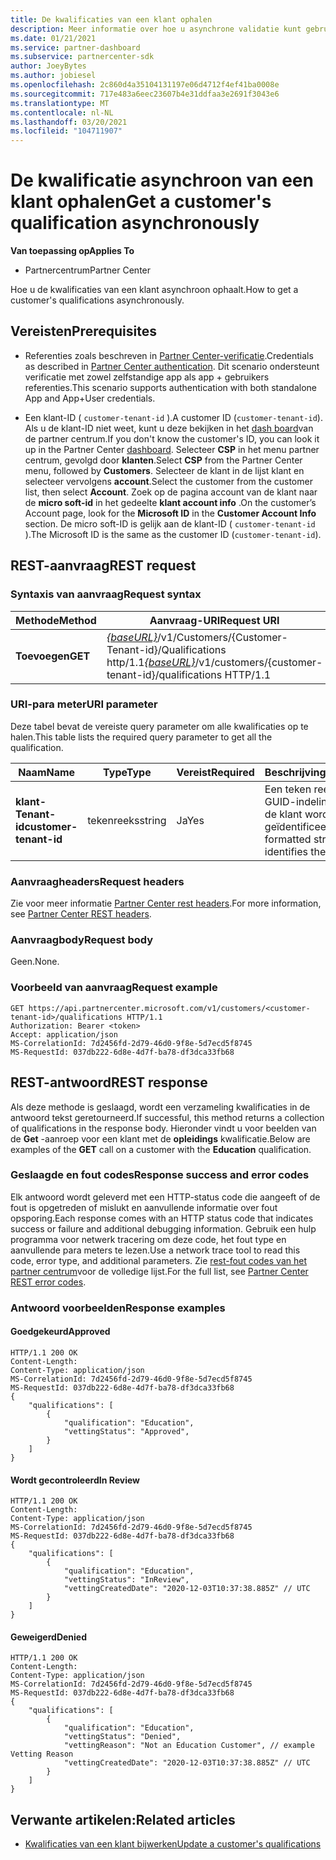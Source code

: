 ```yaml
---
title: De kwalificaties van een klant ophalen
description: Meer informatie over hoe u asynchrone validatie kunt gebruiken om de kwalificatie van een klant te verkrijgen via de Partner Center-API. Partners kunnen deze gebruiken om onderwijs klanten te valideren.
ms.date: 01/21/2021
ms.service: partner-dashboard
ms.subservice: partnercenter-sdk
author: JoeyBytes
ms.author: jobiesel
ms.openlocfilehash: 2c860d4a35104131197e06d4712f4ef41ba0008e
ms.sourcegitcommit: 717e483a6eec23607b4e31ddfaa3e2691f3043e6
ms.translationtype: MT
ms.contentlocale: nl-NL
ms.lasthandoff: 03/20/2021
ms.locfileid: "104711907"
---
```

# <a name="get-a-customers-qualification-asynchronously"></a><span data-ttu-id="ba5b1-104">De kwalificatie asynchroon van een klant ophalen</span><span class="sxs-lookup"><span data-stu-id="ba5b1-104">Get a customer's qualification asynchronously</span></span>

<span data-ttu-id="ba5b1-105">**Van toepassing op**</span><span class="sxs-lookup"><span data-stu-id="ba5b1-105">**Applies To**</span></span>

- <span data-ttu-id="ba5b1-106">Partnercentrum</span><span class="sxs-lookup"><span data-stu-id="ba5b1-106">Partner Center</span></span>

<span data-ttu-id="ba5b1-107">Hoe u de kwalificaties van een klant asynchroon ophaalt.</span><span class="sxs-lookup"><span data-stu-id="ba5b1-107">How to get a customer's qualifications asynchronously.</span></span>

## <a name="prerequisites"></a><span data-ttu-id="ba5b1-108">Vereisten</span><span class="sxs-lookup"><span data-stu-id="ba5b1-108">Prerequisites</span></span>

- <span data-ttu-id="ba5b1-109">Referenties zoals beschreven in [Partner Center-verificatie](partner-center-authentication.md).</span><span class="sxs-lookup"><span data-stu-id="ba5b1-109">Credentials as described in [Partner Center authentication](partner-center-authentication.md).</span></span> <span data-ttu-id="ba5b1-110">Dit scenario ondersteunt verificatie met zowel zelfstandige app als app + gebruikers referenties.</span><span class="sxs-lookup"><span data-stu-id="ba5b1-110">This scenario supports authentication with both standalone App and App+User credentials.</span></span>

- <span data-ttu-id="ba5b1-111">Een klant-ID ( `customer-tenant-id` ).</span><span class="sxs-lookup"><span data-stu-id="ba5b1-111">A customer ID (`customer-tenant-id`).</span></span> <span data-ttu-id="ba5b1-112">Als u de klant-ID niet weet, kunt u deze bekijken in het [dash board](https://partner.microsoft.com/dashboard)van de partner centrum.</span><span class="sxs-lookup"><span data-stu-id="ba5b1-112">If you don't know the customer's ID, you can look it up in the Partner Center [dashboard](https://partner.microsoft.com/dashboard).</span></span> <span data-ttu-id="ba5b1-113">Selecteer **CSP** in het menu partner centrum, gevolgd door **klanten**.</span><span class="sxs-lookup"><span data-stu-id="ba5b1-113">Select **CSP** from the Partner Center menu, followed by **Customers**.</span></span> <span data-ttu-id="ba5b1-114">Selecteer de klant in de lijst klant en selecteer vervolgens **account**.</span><span class="sxs-lookup"><span data-stu-id="ba5b1-114">Select the customer from the customer list, then select **Account**.</span></span> <span data-ttu-id="ba5b1-115">Zoek op de pagina account van de klant naar de **micro soft-id** in het gedeelte **klant account info** .</span><span class="sxs-lookup"><span data-stu-id="ba5b1-115">On the customer’s Account page, look for the **Microsoft ID** in the **Customer Account Info** section.</span></span> <span data-ttu-id="ba5b1-116">De micro soft-ID is gelijk aan de klant-ID ( `customer-tenant-id` ).</span><span class="sxs-lookup"><span data-stu-id="ba5b1-116">The Microsoft ID is the same as the customer ID  (`customer-tenant-id`).</span></span>

## <a name="rest-request"></a><span data-ttu-id="ba5b1-117">REST-aanvraag</span><span class="sxs-lookup"><span data-stu-id="ba5b1-117">REST request</span></span>

### <a name="request-syntax"></a><span data-ttu-id="ba5b1-118">Syntaxis van aanvraag</span><span class="sxs-lookup"><span data-stu-id="ba5b1-118">Request syntax</span></span>

| <span data-ttu-id="ba5b1-119">Methode</span><span class="sxs-lookup"><span data-stu-id="ba5b1-119">Method</span></span>  | <span data-ttu-id="ba5b1-120">Aanvraag-URI</span><span class="sxs-lookup"><span data-stu-id="ba5b1-120">Request URI</span></span>                                                                                          |
|---------|------------------------------------------------------------------------------------------------------|
| <span data-ttu-id="ba5b1-121">**Toevoegen**</span><span class="sxs-lookup"><span data-stu-id="ba5b1-121">**GET**</span></span> | <span data-ttu-id="ba5b1-122">[*{baseURL}*](partner-center-rest-urls.md)/v1/Customers/{Customer-Tenant-id}/Qualifications http/1.1</span><span class="sxs-lookup"><span data-stu-id="ba5b1-122">[*{baseURL}*](partner-center-rest-urls.md)/v1/customers/{customer-tenant-id}/qualifications HTTP/1.1</span></span> |

### <a name="uri-parameter"></a><span data-ttu-id="ba5b1-123">URI-para meter</span><span class="sxs-lookup"><span data-stu-id="ba5b1-123">URI parameter</span></span>

<span data-ttu-id="ba5b1-124">Deze tabel bevat de vereiste query parameter om alle kwalificaties op te halen.</span><span class="sxs-lookup"><span data-stu-id="ba5b1-124">This table lists the required query parameter to get all the qualification.</span></span>

| <span data-ttu-id="ba5b1-125">Naam</span><span class="sxs-lookup"><span data-stu-id="ba5b1-125">Name</span></span>               | <span data-ttu-id="ba5b1-126">Type</span><span class="sxs-lookup"><span data-stu-id="ba5b1-126">Type</span></span>   | <span data-ttu-id="ba5b1-127">Vereist</span><span class="sxs-lookup"><span data-stu-id="ba5b1-127">Required</span></span> | <span data-ttu-id="ba5b1-128">Beschrijving</span><span class="sxs-lookup"><span data-stu-id="ba5b1-128">Description</span></span>                                           |
|--------------------|--------|----------|-------------------------------------------------------|
| <span data-ttu-id="ba5b1-129">**klant-Tenant-id**</span><span class="sxs-lookup"><span data-stu-id="ba5b1-129">**customer-tenant-id**</span></span> | <span data-ttu-id="ba5b1-130">tekenreeks</span><span class="sxs-lookup"><span data-stu-id="ba5b1-130">string</span></span> | <span data-ttu-id="ba5b1-131">Ja</span><span class="sxs-lookup"><span data-stu-id="ba5b1-131">Yes</span></span>      | <span data-ttu-id="ba5b1-132">Een teken reeks met een GUID-indeling waarmee de klant wordt geïdentificeerd.</span><span class="sxs-lookup"><span data-stu-id="ba5b1-132">A GUID-formatted string that identifies the customer.</span></span> |

### <a name="request-headers"></a><span data-ttu-id="ba5b1-133">Aanvraagheaders</span><span class="sxs-lookup"><span data-stu-id="ba5b1-133">Request headers</span></span>

<span data-ttu-id="ba5b1-134">Zie voor meer informatie [Partner Center rest headers](headers.md).</span><span class="sxs-lookup"><span data-stu-id="ba5b1-134">For more information, see [Partner Center REST headers](headers.md).</span></span>

### <a name="request-body"></a><span data-ttu-id="ba5b1-135">Aanvraagbody</span><span class="sxs-lookup"><span data-stu-id="ba5b1-135">Request body</span></span>

<span data-ttu-id="ba5b1-136">Geen.</span><span class="sxs-lookup"><span data-stu-id="ba5b1-136">None.</span></span>

### <a name="request-example"></a><span data-ttu-id="ba5b1-137">Voorbeeld van aanvraag</span><span class="sxs-lookup"><span data-stu-id="ba5b1-137">Request example</span></span>

```http
GET https://api.partnercenter.microsoft.com/v1/customers/<customer-tenant-id>/qualifications HTTP/1.1
Authorization: Bearer <token>
Accept: application/json
MS-CorrelationId: 7d2456fd-2d79-46d0-9f8e-5d7ecd5f8745
MS-RequestId: 037db222-6d8e-4d7f-ba78-df3dca33fb68
```

## <a name="rest-response"></a><span data-ttu-id="ba5b1-138">REST-antwoord</span><span class="sxs-lookup"><span data-stu-id="ba5b1-138">REST response</span></span>

<span data-ttu-id="ba5b1-139">Als deze methode is geslaagd, wordt een verzameling kwalificaties in de antwoord tekst geretourneerd.</span><span class="sxs-lookup"><span data-stu-id="ba5b1-139">If successful, this method returns a collection of qualifications in the response body.</span></span>  <span data-ttu-id="ba5b1-140">Hieronder vindt u voor beelden van de **Get** -aanroep voor een klant met de **opleidings** kwalificatie.</span><span class="sxs-lookup"><span data-stu-id="ba5b1-140">Below are examples of the **GET** call on a customer with the **Education** qualification.</span></span>

### <a name="response-success-and-error-codes"></a><span data-ttu-id="ba5b1-141">Geslaagde en fout codes</span><span class="sxs-lookup"><span data-stu-id="ba5b1-141">Response success and error codes</span></span>

<span data-ttu-id="ba5b1-142">Elk antwoord wordt geleverd met een HTTP-status code die aangeeft of de fout is opgetreden of mislukt en aanvullende informatie over fout opsporing.</span><span class="sxs-lookup"><span data-stu-id="ba5b1-142">Each response comes with an HTTP status code that indicates success or failure and additional debugging information.</span></span> <span data-ttu-id="ba5b1-143">Gebruik een hulp programma voor netwerk tracering om deze code, het fout type en aanvullende para meters te lezen.</span><span class="sxs-lookup"><span data-stu-id="ba5b1-143">Use a network trace tool to read this code, error type, and additional parameters.</span></span> <span data-ttu-id="ba5b1-144">Zie [rest-fout codes van het partner centrum](error-codes.md)voor de volledige lijst.</span><span class="sxs-lookup"><span data-stu-id="ba5b1-144">For the full list, see [Partner Center REST error codes](error-codes.md).</span></span>

### <a name="response-examples"></a><span data-ttu-id="ba5b1-145">Antwoord voorbeelden</span><span class="sxs-lookup"><span data-stu-id="ba5b1-145">Response examples</span></span>

#### <a name="approved"></a><span data-ttu-id="ba5b1-146">Goedgekeurd</span><span class="sxs-lookup"><span data-stu-id="ba5b1-146">Approved</span></span>

```http
HTTP/1.1 200 OK
Content-Length:
Content-Type: application/json
MS-CorrelationId: 7d2456fd-2d79-46d0-9f8e-5d7ecd5f8745
MS-RequestId: 037db222-6d8e-4d7f-ba78-df3dca33fb68
{
    "qualifications": [
        {
            "qualification": "Education",
            "vettingStatus": "Approved",
        }
    ]
}

```

#### <a name="in-review"></a><span data-ttu-id="ba5b1-147">Wordt gecontroleerd</span><span class="sxs-lookup"><span data-stu-id="ba5b1-147">In Review</span></span>

```http
HTTP/1.1 200 OK
Content-Length:
Content-Type: application/json
MS-CorrelationId: 7d2456fd-2d79-46d0-9f8e-5d7ecd5f8745
MS-RequestId: 037db222-6d8e-4d7f-ba78-df3dca33fb68
{
    "qualifications": [
        {
            "qualification": "Education",
            "vettingStatus": "InReview",
            "vettingCreatedDate": "2020-12-03T10:37:38.885Z" // UTC
        }
    ]
}

```

#### <a name="denied"></a><span data-ttu-id="ba5b1-148">Geweigerd</span><span class="sxs-lookup"><span data-stu-id="ba5b1-148">Denied</span></span>

```http
HTTP/1.1 200 OK
Content-Length:
Content-Type: application/json
MS-CorrelationId: 7d2456fd-2d79-46d0-9f8e-5d7ecd5f8745
MS-RequestId: 037db222-6d8e-4d7f-ba78-df3dca33fb68
{
    "qualifications": [
        {
            "qualification": "Education",
            "vettingStatus": "Denied",
            "vettingReason": "Not an Education Customer", // example Vetting Reason
            "vettingCreatedDate": "2020-12-03T10:37:38.885Z" // UTC
        }
    ]
}

```

## <a name="related-articles"></a><span data-ttu-id="ba5b1-149">Verwante artikelen:</span><span class="sxs-lookup"><span data-stu-id="ba5b1-149">Related articles</span></span>

- [<span data-ttu-id="ba5b1-150">Kwalificaties van een klant bijwerken</span><span class="sxs-lookup"><span data-stu-id="ba5b1-150">Update a customer's qualifications</span></span>](./update-customer-qualification-asynchronous.md)